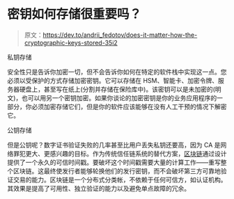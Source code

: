 # 密钥如何存储很重要吗？

> 原文：<https://dev.to/andrii_fedotov/does-it-matter-how-the-cryptographic-keys-stored-35i2>

私钥存储

安全性只是告诉你加密一切，但不会告诉你如何在特定的软件栈中实现这一点。您必须以受保护的方式存储加密密钥。它可以存储在 HSM、智能卡、加密令牌、服务器硬盘上，甚至写在纸上(分割并存储在保险库中)。该密钥可以是未加密的(明文)，也可以用另一个密钥加密。如果你谈论的加密密钥是你的业务应用程序的一部分，你必须加密存储它们，但是你的软件应该能够在没有人工干预的情况下解密它。

公钥存储

但是公钥呢？数字证书验证失败的几率甚至比用户丢失私钥还要高，因为 CA 是网络罪犯更大、更感兴趣的目标。作为传统信任链系统的替代方案，[区块链](https://github.com/Remmeauth/remme-core)通过设计提供了一个永久的可信时间戳。要破坏这个时间戳需要大量的计算工作——重写整个区块链。这最终使发行者能够轮换他们的发行密钥，而不会破坏第三方可靠地验证交易的能力。区块链是一个分布式分类帐，不依赖于任何可信方，如认证机构。其效果是提高了可用性、独立验证的能力以及避免单点故障的冗余。
